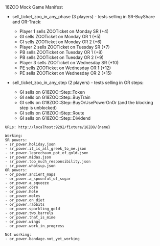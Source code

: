 18ZOO Mock Game Manifest

* sell_ticket_zoo_in_any_phase (3 players) - tests selling in SR-BuyShare and OR-Track:
  * Player 1 sells ZOOTicket on Monday SR (+4)
  * GI sells ZOOTicket on Monday OR 1 (+5)
  * GI sells ZOOTicket on Monday OR 2 (+6)
  * Player 2 sells ZOOTicket on Tuesday SR (+7)
  * PB sells ZOOTicket on Tuesday OR 1 (+8)
  * PB sells ZOOTicket on Tuesday OR 2 (+9)
  * Player 3 sells ZOOTicket on Wednesday SR (+10)
  * PE sells ZOOTicket on Wednesday OR 1 (+12)
  * PE sells ZOOTicket on Wednesday OR 2 (+15)

* sell_ticket_zoo_in_any_step (2 players) - tests selling in OR steps:
  * GI sells on G18ZOO::Step::Token
  * GI sells on G18ZOO::Step::BuyTrain
  * GI sells on G18ZOO::Step::BuyOrUsePowerOnOr (and the blocking step is unblocked)
  * GI sells on G18ZOO::Step::Route
  * GI sells on G18ZOO::Step::Dividend

```
URLs: http://localhost:9292/fixture/18ZOO/{name}

Working:
SR powers:
- sr_power.holiday.json
- sr_power.it_is_all_greek_to_me.json
- sr_power.leprechaun_pot_of_gold.json
- sr_power.midas.json
- sr_power.too_much_responsibility.json
- sr_power.whatsup.json
OR powers:
- or_power.ancient_maps
- or_power.a_spoonful_of_sugar
- or_power.a_squeeze
- or_power.corn
- or_power.hole
- or_power.moles
- or_power.on_diet
- or_power.rabbits
- or_power.sparkling_gold
- or_power.two_barrels
- or_power.that_is_mine
- or_power.wings
- or_power.work_in_progress
```

```
Not working:
- or_power.bandage.not_yet_working
```
